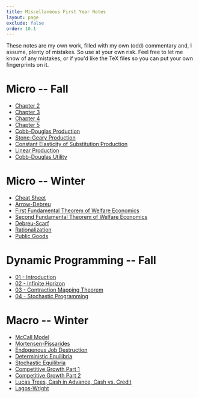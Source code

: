 ```yaml
---
title: Miscellaneous First Year Notes
layout: page
exclude: false
order: 10.1
---
```


These notes are my own work, filled with my own (odd) commentary and, I assume,
plenty of mistakes. So use at your own risk. Feel free to let me know of any
mistakes, or if you'd like the TeX files so you can put your own fingerprints
on it.

# Micro -- Fall
* [Chapter 2](microfall/chapter2.pdf)
* [Chapter 3](microfall/chapter3.pdf)
* [Chapter 4](microfall/chapter4.pdf)
* [Chapter 5](microfall/chapter5.pdf)
* [Cobb-Douglas Production](production/CobbDouglasprod.pdf)
* [Stone-Geary Production](production/StoneGearyprod.pdf)
* [Constant Elasticity of Substitution Production](production/CESprod.pdf)
* [Linear Production](production/Linearprod.pdf)
* [Cobb-Douglas Utility](utility/CobbDouglasutility.pdf)

# Micro -- Winter
* [Cheat Sheet](microwinter/cheatsheet.pdf)
* [Arrow-Debreu](microwinter/ArrowDebreu.pdf)
* [First Fundamental Theorem of Welfare Economics](microwinter/FirstWelfareThm.pdf)
* [Second Fundamental Theorem of Welfare Economics](microwinter/SecondWelfareThm.pdf)
* [Debreu-Scarf](microwinter/DebreuScarf.pdf)
* [Rationalization](microwinter/Rationalization.pdf)
* [Public Goods](microwinter/PublicGoods.pdf)

# Dynamic Programming -- Fall
* [01 - Introduction](dynamicprog/dynamicprog-01-Intro.pdf)
* [02 - Infinite Horizon](dynamicprog/dynamicprog-02-Infinite.pdf)
* [03 - Contraction Mapping Theorem](dynamicprog/dynamicprog-03-Contraction.pdf)
* [04 - Stochastic Programming](dynamicprog/dynamicprog-04-Stochastic.pdf)

# Macro -- Winter
* [McCall Model](macrowinter/Week1-McCall.pdf)
* [Mortensen-Pissarides](macrowinter/Week2-MortensenPissarides.pdf)
* [Endogenous Job Destruction](macrowinter/Week3-EndogenousDestruction.pdf)
* [Deterministic Equilibria](macrowinter/Week5-Deterministic.pdf)
* [Stochastic Equilibria](macrowinter/Week6-Stochastic.pdf)
* [Competitive Growth Part 1](macrowinter/Week7-CompetitiveGrowth1.pdf)
* [Competitive Growth Part 2](macrowinter/Week8-CompetitiveGrowth2.pdf)
* [Lucas Trees, Cash in Advance, Cash vs. Credit](macrowinter/Week9-LucasTreeCash.pdf)
* [Lagos-Wright](macrowinter/Week10-LagosWright.pdf)
